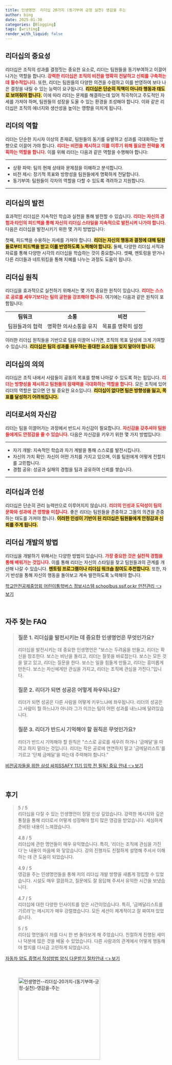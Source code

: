 ```yaml
---
title: 인생명언  리더십 20가지 (동기부여 긍정 실천) 영감을 주는
author: bing
date: 2025-01-30
categories: [Blogging]
tags: [writing]
render_with_liquid: false
---
```



<h2 id='리더십의 중요성'>리더십의 중요성</h2>

<p>리더십은 조직의 성과를 결정짓는 중요한 요소로, 리더는 팀원들을 동기부여하고 이끌어 나가는 역할을 합니다. <b><span style="color: #ee2323;">강력한 리더십은 조직의 비전을 명확히 전달하고 신뢰를 구축하는 데 필수적입니다.</span></b> 또한, 리더는 팀원들의 다양한 의견을 수렴하고 이를 반영하여 보다 나은 결정을 내릴 수 있는 능력이 요구됩니다. <b><span style="background-color: #ffe066;">리더십은 단순히 직책이 아니라 행동과 태도로 보여줘야 합니다.</span></b> 이에 따라 리더는 문제를 해결하는데 있어 적극적이고 주도적인 자세를 가져야 하며, 팀원들의 성장을 도울 수 있는 환경을 조성해야 합니다. 이와 같은 리더십은 조직의 에너지와 생산성을 높이는 영향을 미치게 됩니다.</p>

<h2 id='리더의 역할'>리더의 역할</h2>

<p>리더는 단순한 지시자 이상의 존재로, 팀원들의 동기를 유발하고 성과를 극대화하는 방향으로 이끌어 가야 합니다. <b><span style="color: #ee2323;">리더는 비전을 제시하고 이를 이루기 위해 필요한 전략을 계획하는 역할을 합니다.</span></b> 이를 위해 리더는 다음과 같은 역할을 수행해야 합니다:</p>

<hr />

<ul>
    <li>상황 파악: 팀의 현재 상태와 문제점을 이해하고 분석합니다.</li>
    <li>비전 제시: 장기적 목표와 방향성을 팀원들에게 명확하게 전달합니다.</li>
    <li>동기부여: 팀원들이 각자의 역할을 다할 수 있도록 격려하고 지원합니다.</li>
</ul>

<hr />

<h2 id='리더십의 발전'>리더십의 발전</h2>

<p>효과적인 리더십은 지속적인 학습과 실천을 통해 발전할 수 있습니다. <b><span style="color: #ee2323;">리더는 자신의 경험과 타인의 피드백을 통해 자신의 리더십 스타일을 지속적으로 발전시켜 나가야 합니다.</span></b> 다음은 리더십을 발전시키기 위한 몇 가지 방법입니다:</p>

<p>첫째, 피드백을 수용하는 자세를 가져야 합니다. <b><span style="background-color: #ffe066;">리더는 자신의 행동과 결정에 대해 팀원들로부터 피드백을 받고 이를 반영하도록 노력해야 합니다.</span></b> 둘째, 다양한 리더십 서적과 자료를 통해 다양한 시각의 리더십을 학습하는 것이 중요합니다. 셋째, 멘토링을 받거나 다른 리더들과 네트워킹을 통해 지혜를 나누는 과정도 도움이 됩니다.</p>

<h2 id='리더십 원칙'>리더십 원칙</h2>

<p>리더십을 효과적으로 실천하기 위해서는 몇 가지 중요한 원칙이 있습니다. <b><span style="color: #ee2323;">리더는 스스로 공로를 세우기보다는 팀의 공헌을 강조해야 합니다.</span></b> 여기에는 다음과 같은 원칙이 포함됩니다:</p>

<table>
    <tr>
        <td style="text-align: center; height: 17px;"><b>팀워크</b></td>
        <td style="text-align: center; height: 17px;"><b>소통</b></td>
        <td style="text-align: center; height: 17px;"><b>비전</b></td>
    </tr>
    <tr>
        <td style="text-align: center; height: 17px;">팀원들과의 협력</td>
        <td style="text-align: center; height: 17px;">명확한 의사소통을 유지</td>
        <td style="text-align: center; height: 17px;">목표를 명확히 설정</td>
    </tr>
</table>

<p>이러한 리더십 원칙들을 기반으로 팀을 이끌어 나가면, 조직의 목표 달성에 크게 기여할 수 있습니다. <b><span style="background-color: #ffe066;">리더십은 팀의 성과를 좌우하는 중대한 요소임을 잊지 말아야 합니다.</span></b></p>

<h2 id='리더십의 의의'>리더십의 의의</h2>

<p>리더십은 조직 내에서 사람들이 공동의 목표를 향해 나아갈 수 있도록 하는 힘입니다. <b><span style="color: #ee2323;">리더는 방향성을 제시하고 팀원들의 잠재력을 극대화하는 역할을 합니다.</span></b> 모든 조직에 있어 리더의 역할은 없으면 안 될 중요한 요소입니다. <b><span style="background-color: #ffe066;">리더십이 없다면 팀은 방향성을 잃고, 목표를 달성하기 어려워집니다.</span></b></p>

<h2 id='리더로서의 자신감'>리더로서의 자신감</h2>

<p>리더는 팀을 이끌어가는 과정에서 반드시 자신감이 필요합니다. <b><span style="color: #ee2323;">자신감을 갖추셔야 팀원들에게도 안정감을 줄 수 있습니다.</span></b> 다음은 자신감을 키우기 위한 몇 가지 방법입니다:</p>

<hr />

<ul>
    <li>자기 개발: 지속적인 학습과 자기 계발을 통해 스스로를 발전시킵니다.</li>
    <li>자신의 가치 확인: 자신이 어떤 가치를 가지고 있으며, 이를 팀원에게 어떻게 전할지를 고민합니다.</li>
    <li>경험 공유: 성공과 실패의 경험을 팀과 공유하여 신뢰를 쌓습니다.</li>
</ul>

<hr />

<h2 id='리더십과 인성'>리더십과 인성</h2>

<p>리더십은 단순히 관리 능력만으로 이루어지지 않습니다. <b><span style="color: #ee2323;">리더의 인성과 도덕성이 팀의 문화와 성과에 큰 영향을 미칩니다.</span></b> 좋은 리더는 팀원들을 존중하고 그들의 의견을 존중하는 태도를 가져야 합니다. <b><span style="background-color: #ffe066;">이러한 인성이 기반이 된 리더십은 팀원들에게 안정감과 신뢰를 주게 됩니다.</span></b></p>

<h2 id='리더십 개발의 방법'>리더십 개발의 방법</h2>

<p>리더십을 개발하기 위해서는 다양한 방법이 있습니다. <b><span style="color: #ee2323;">가장 중요한 것은 실천적 경험을 통해 배워가는 것입니다.</span></b> 이를 통해 리더는 자신의 스타일을 찾고 팀원들과의 관계를 개선해 나갈 수 있습니다. <b><span style="background-color: #ffe066;">멘토링 프로그램이나 리더십 워크숍 참여도 추천합니다.</span></b> 또한, 자기 반성을 통해 자신의 행동을 돌아보고 계속 발전하도록 노력해야 합니다.</p>


<p><a class="click-button" title="학교안전공제중앙회 어린이통학버스 정보시스템 schoolbus.ssif.or.kr 안전관리" href="https://blackassets.github.io/posts/%ED%95%99%EA%B5%90%EC%95%88%EC%A0%84%EA%B3%B5%EC%A0%9C%EC%A4%91%EC%95%99%ED%9A%8C-%EC%96%B4%EB%A6%B0%EC%9D%B4%ED%86%B5%ED%95%99%EB%B2%84%EC%8A%A4-%EC%A0%95%EB%B3%B4%EC%8B%9C%EC%8A%A4%ED%85%9C-schoolbus.ssif.or.kr-%EC%95%88%EC%A0%84%EA%B4%80%EB%A6%AC/" rel="dofollow">학교안전공제중앙회 어린이통학버스 정보시스템 schoolbus.ssif.or.kr 안전관리 👈 보기</a></p><br>
<h2 id='자주_찾는_FAQ'>자주 찾는 FAQ</h2>
<div itemscope="" itemtype="https://schema.org/FAQPage"> 
<blockquote> 
<div itemscope="" itemprop="mainEntity" itemtype="https://schema.org/Question"> 
<h3 itemprop="name">질문 1. 리더십을 발전시키는 데 중요한 인생명언은 무엇인가요?</h3> 
<div itemscope="" itemprop="acceptedAnswer" itemtype="https://schema.org/Answer"> 
<span itemprop="text"> 
<p>리더십을 발전시키는 데 중요한 인생명언은 "보스는 두려움을 만들고, 리더는 확신을 창조한다. 보스는 비난을 돌리고, 리더는 잘못을 바로잡는다. 보스는 모든 것을 알고 있고, 리더는 질문을 한다. 보스는 일을 힘들게 만들고, 리더는 흥미롭게 만든다. 보스는 자신에게만 관심을 가지고, 리더는 조직에 관심을 가진다."입니다.</p> 
</span> 
</div> 
</div> 

<div itemscope="" itemprop="mainEntity" itemtype="https://schema.org/Question"> 
<h3 itemprop="name">질문 2. 리더가 되면 성공은 어떻게 좌우되나요?</h3> 
<div itemscope="" itemprop="acceptedAnswer" itemtype="https://schema.org/Answer"> 
<span itemprop="text"> 
<p>리더가 되면 성공은 다른 사람을 어떻게 키우느냐에 좌우됩니다. 리더의 성공은 그 사람이 뭘 하느냐가 아니라 그가 이끄는 팀이 어떤 성과를 내느냐에 달려있습니다.</p> 
</span> 
</div> 
</div> 

<div itemscope="" itemprop="mainEntity" itemtype="https://schema.org/Question"> 
<h3 itemprop="name">질문 3. 리더가 반드시 기억해야 할 원칙은 무엇인가요?</h3> 
<div itemscope="" itemprop="acceptedAnswer" itemtype="https://schema.org/Answer"> 
<span itemprop="text"> 
<p>리더가 반드시 기억해야 할 원칙은 "스스로 공로를 세우려 하거나 '금메달'을 따려고 하지 말라는 것입니다. 리더는 작은 공로에 연연하지 말고 '금메달리스트'를 기르고 '단체 금메달'을 따는데 주력해야 합니다."</p> 
</span> 
</div> 
</div> 
</blockquote> 
</div>
<p><a class="click-button" title="비전공자들을 위한 삼성 싸피SSAFY 11기 입학 전 필독! 중요 안내" href="https://blackassets.github.io/posts/%EB%B9%84%EC%A0%84%EA%B3%B5%EC%9E%90%EB%93%A4%EC%9D%84-%EC%9C%84%ED%95%9C-%EC%82%BC%EC%84%B1-%EC%8B%B8%ED%94%BCSSAFY-11%EA%B8%B0-%EC%9E%85%ED%95%99-%EC%A0%84-%ED%95%84%EB%8F%85!-%EC%A4%91%EC%9A%94-%EC%95%88%EB%82%B4/" rel="dofollow">비전공자들을 위한 삼성 싸피SSAFY 11기 입학 전 필독! 중요 안내 👈 보기</a></p><br>
<h2 id='후기'>후기</h2>
<div itemscope itemtype="https://schema.org/Product">
  <blockquote>
  <div itemprop="review" itemscope itemtype="https://schema.org/Review">
      <div itemprop="reviewRating" itemscope itemtype="https://schema.org/Rating"> <span itemprop="ratingValue">5</span> / <span itemprop="bestRating">5</span> </div>
      <span itemprop="reviewBody">리더십을 다질 수 있는 인생명언이 정말 인상 깊었습니다. 강력한 메시지와 깊은 통찰을 통해 리더로서 어떻게 성장해야 할지 많은 영감을 받았습니다. 세심하게 준비된 내용이 느껴졌습니다.</span>
  </div>
  <br>
  <div itemprop="review" itemscope itemtype="https://schema.org/Review">
      <div itemprop="reviewRating" itemscope itemtype="https://schema.org/Rating"> <span itemprop="ratingValue">4.8</span> / <span itemprop="bestRating">5</span> </div>
      <span itemprop="reviewBody">리더십에 관한 명언들이 매우 유익했습니다. 특히, '리더는 조직에 관심을 가진다'는 내용이 마음에 와 닿았습니다. 강의 진행자도 친절하게 설명해 주셔서 이해하는 데 큰 도움이 되었습니다.</span>
  </div>
  <br>
  <div itemprop="review" itemscope itemtype="https://schema.org/Review">
      <div itemprop="reviewRating" itemscope itemtype="https://schema.org/Rating"> <span itemprop="ratingValue">4.9</span> / <span itemprop="bestRating">5</span> </div>
      <span itemprop="reviewBody">영감을 주는 인생명언들을 통해 저의 리더십 개발 방향을 새롭게 정립할 수 있었습니다. 시설도 매우 깔끔하고, 질문에도 잘 응답해 주셔서 유익한 시간을 보냈습니다.</span>
  </div>
  <br>
  <div itemprop="review" itemscope itemtype="https://schema.org/Review">
      <div itemprop="reviewRating" itemscope itemtype="https://schema.org/Rating"> <span itemprop="ratingValue">4.7</span> / <span itemprop="bestRating">5</span> </div>
      <span itemprop="reviewBody">리더십에 대한 다양한 인사이트를 얻은 시간이었습니다. 특히, '금메달리스트를 기르라'는 메시지가 매우 강렬했습니다. 모든 세션이 체계적이고 잘 짜여져 있었습니다.</span>
  </div>
  <br>
  <div itemprop="review" itemscope itemtype="https://schema.org/Review">
      <div itemprop="reviewRating" itemscope itemtype="https://schema.org/Rating"> <span itemprop="ratingValue">5</span> / <span itemprop="bestRating">5</span> </div>
      <span itemprop="reviewBody">리더십 명언들이 저를 다시 한 번 돌아보게 해 주었습니다. 친절하게 진행된 세미나 덕분에 많은 것을 배울 수 있었습니다. 다른 사람과의 관계에서 어떻게 행동해야 할지를 다시금 고민하게 되었습니다.</span>
  </div>
  </blockquote>
</div>
<p><a class="click-button" title="자동차 양도 증명서 작성방법 양식 다운받기 절차안내" href="https://blackassets.github.io/posts/%EC%9E%90%EB%8F%99%EC%B0%A8-%EC%96%91%EB%8F%84-%EC%A6%9D%EB%AA%85%EC%84%9C-%EC%9E%91%EC%84%B1%EB%B0%A9%EB%B2%95-%EC%96%91%EC%8B%9D-%EB%8B%A4%EC%9A%B4%EB%B0%9B%EA%B8%B0-%EC%A0%88%EC%B0%A8%EC%95%88%EB%82%B4/" rel="dofollow">자동차 양도 증명서 작성방법 양식 다운받기 절차안내 👈 보기</a></p><br>
<figure class="image"><img src="https://blackassets.github.io/assets/img/thumbnail/인생명언--리더십-20가지-(동기부여-긍정-실천)-영감을-주는.webp" alt="인생명언--리더십-20가지-(동기부여-긍정-실천)-영감을-주는" width="256" height="256"></figure>